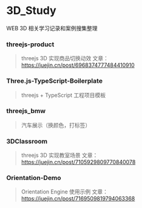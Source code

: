 # 3D_Study
WEB 3D 相关学习记录和案例搜集整理

### threejs-product
> threejs 3D 实现商品切换动效
文章：https://juejin.cn/post/6968374777484410910

### Three.js-TypeScript-Boilerplate
> threejs + TypeScript 工程项目模板

### threejs_bmw
> 汽车展示（换颜色，打标签）

### 3DClassroom
> threejs 3D 实现教室场景
文章：https://juejin.cn/post/7105929809770840078


### Orientation-Demo
> Orientation Engine 使用示例
文章：https://juejin.cn/post/7169509819794063368